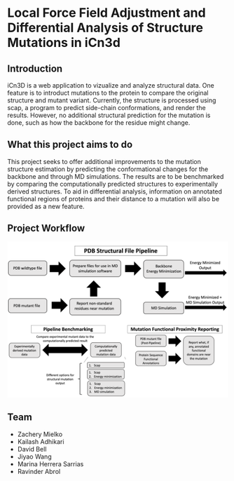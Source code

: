 # Local Force Field Adjustment and Differential Analysis of Structure Mutations in iCn3d

## Introduction

iCn3D is a web application to vizualize and analyze structural data. One feature is to introduct mutations to the protein to compare the original structure and mutant variant. Currently, the structure is processed using scap, a program to predict side-chain conformations, and render the results. However, no additional structural prediction for the mutation is done, such as how the backbone for the residue might change. 

## What this project aims to do

This project seeks to offer additional improvements to the mutation structure estimation by predicting the conformational changes for the backbone and through MD simulations. The results are to be benchmarked by comparing the computationally predicted structures to experimentally derived structures. To aid in differential analysis, information on annotated functional regions of proteins and their distance to a mutation will also be provided as a new feature. 

## Project Workflow

![Overview](Overview.png)

## Team

- Zachery Mielko
- Kailash Adhikari
- David Bell
- Jiyao Wang
- Marina Herrera Sarrias
- Ravinder Abrol
